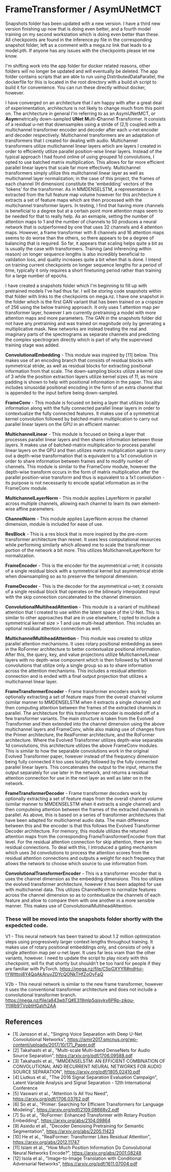 # FrameTransformer / AsymUNetMCT

Snapshots folder has been updated with a new version. I have a third new version finishing up now that is doing even better, and a fourth model training on my second workstation which is doing even better than these. All checkpoints are found in the inference.py file in the corresponding snapshot folder, left as a comment with a mega.nz link that leads to a model.pth. If anyone has any issues with the checkpoints please let me know.

I'm shifting work into the app folder for docker related reasons, other folders will no longer be updated and will eventually be deleted. The app folder contains scripts that are able to run using DistributedDataParallel, the dockerfile for this is located in the root directory with a build.sh script to build it for convenience. You can run these directly without docker, however.

I have converged on an architecture that I am happy with after a great deal of experimentation, architecture is not likely to change much from this point on. The architecture in general I'm referring to as an AsymUNetMCT, or **Asym**metrically down-sampled **UNet** **M**ulti-**C**hannel **T**ransformer. It consists of a residual u-net that downsamples using a stride of (2,1) coupled with a multichannel transformer encoder and decoder after each u-net encoder and decoder respectively. Multichannel transformers are an adaptation of transformers that I created for dealing with audio. Multichannel transformers utilize multichannel linear layers which are layers I created in order to efficiently utilize parallel position-wise linear layers. Instead of the typical approach I had found online of using grouped 1d convolutions, I opted to use batched matrix multiplication. This allows for far more efficient parallel linear layers that scale far more effectively. Multichannel transformers simply utilize this mulitchannel linear layer as well as multichannel layer normalization; in the case of this project, the frames of each channel (H dimension) constitute the 'embedding' vectors of the 'tokens' for the transformer. As in MMDENSELSTM, a representation is extracted from the full feature map volume however for this architecture it extracts a set of feature maps which are then processed with the multichannel transformer layers. In testing, I find that having more channels is beneficial to a degree but at a certain point more attention maps seem to be needed for that to really help. As an exmaple, setting the number of attention maps to 1 and the number of channels to 50 produces a neural network that is outperformed by one that uses 32 channels and 4 attention maps. However, a frame transformer with 8 channels and 16 attention maps seems to do worse than the others, so there appears to be a degree of balancing that is required. So far, it appears that scaling helps quite a bit as is usually the case with transformers. Training (and inferencing within reason) on longer sequence lengths is also incredibly beneficial to validation loss, and quality increases quite a bit when that is done. I intend on training current checkpoints on longer sequence lengths for a period of time, typically it only requires a short finetuning period rather than training for a large number of epochs.

I have created a snapshots folder which I'm beginning to fill up with pretrained models I've had thus far. I will be storing code snapshots within that folder with links to the checkpoints on mega.nz. I have one snapshot in the folder which is the first GAN variant that has been trained on a cropsize of 256 using the below training approach. It only uses 1 attention map per transformer layer, however I am currently pretraining a model with more attention maps and more parameters. The GAN in the snapshots folder did not have any pretraining and was trained on magnitude only by generating a multiplicative mask. New networks are instead treating the real and imaginary parts of the spectrograms as separate channels and predicting the complex spectrogram directly which is part of why the supervised training stage was added.

**ConvolutionalEmbedding** - This module was inspired by [11] below. This makes use of an encoding branch that consists of residual blocks with symmetrical stride, as well as residual blocks for extracting positional information from that scale. The down-sampling blocks utilize a kernel size of 3 while the position extraction layers utilize kernel sizes of 11, as more padding is shown to help with positional information in the paper. This also includes sinusoidal positional encoding in the form of an extra channel that is appended to the input before being down-sampled.

**FrameConv** - This module is focused on being a layer that utilizes locality information along with the fully connected parallel linear layers in order to contextualize the fully connected features. It makes use of a symmetrical kernel convolution followed by batched-matrix multiplication to carry out parallel linear layers on the GPU in an efficient manner.

**MultichannelLinear** - This module is focused on being a layer that processes parallel linear layers and then shares information between those layers. It makes use of batched-matrix multiplication to process parallel linear layers on the GPU and then utilizes matrix multiplication again to carry out a depth-wise transformation that is equivalent to a 1x1 convolution in order to share information between frames and to modify number of channels. This module is similar to the FrameConv module, however the depth-wise transform occurs in the form of matrix multiplication after the parallel position-wise transform and thus is equivalent to a 1x1 convolution - its purpose is not necessarily to encode spatial information as in the FrameConv module.

**MultichannelLayerNorm** - This module applies LayerNorm in parallel across multiple channels, allowing each channel to learn its own element-wise affine parameters.

**ChannelNorm** - This module applies LayerNorm across the channel dimension, module is included for ease of use.

**ResBlock** - This is a res block that is more inspired by the pre-norm transformer architecture than resnet. It uses less computational resources while performing similarly which allowed me to scale the transformer portion of the network a bit more. This utilizes MultichannelLayerNorm for normalization.

**FrameEncoder** - This is the encoder for the asymmetrical u-net; it consists of a single residual block with a symmetrical kernel but asymmetrical stride when downsampling so as to preserve the temporal dimension.

**FrameDecoder** - This is the decoder for the asymmetrical u-net; it consists of a single residual block that operates on the bilinearly interpolated input with the skip connection concatenated to the channel dimension.

**ConvolutionalMultiheadAttention** - This module is a variant of multihead attention that I created to use within the latent space of the U-Net. This is similar to other approaches that are in use elsewhere, I opted to include a symmetrical kernel size > 1 and use multi-head attention. This includes an optional residual attention connection as well.

**MultichannelMultiheadAttention** - This module was created to utilize parallel attention mechanisms. It uses rotary positional embedding as seen in the RoFormer architecture to better contextualize positional information. After this, the query, key, and value projections utilize MultichannelLinear layers with no depth-wise component which is then followed by 1xN kernel convolutions that utilize only a single group so as to share information across the attention mechanisms. This includes a residual attention connection and is ended with a final output projection that utilizes a multichannel linear layer.

**FrameTransformerEncoder** - Frame transformer encoders work by optionally extracting a set of feature maps from the overall channel volume (similar manner to MMDENSELSTM when it extracts a single channel) and then computing attention between the frames of the extracted channels in parallel. The architecture for this transformer encoder is modeled off of a few transformer variants. The main structure is taken from the Evolved Transformer and then extended into the channel dimension using the above multichannel layers and FrameConv, while also making use of changes from the Primer architecture, the RealFormer architecture, and the RoFormer architecture. Where the Evolved Transformer utilizes depth-wise separable 1d convolutions, this architecture utilizes the above FrameConv modules. This is similar to how the separable convolutions work in the original Evolved Transformer paper, however instead of the frequency dimension being fully connected it too uses locality followed by the fully connected parallel linear layers. This concatenates the output to the input, returns the output separately for use later in the network, and returns a residual attention connection for use in the next layer as well as later on in the network.

**FrameTransformerDecoder** - Frame transformer decoders work by optionally extracting a set of feature maps from the overall channel volume (similar manner to MMDENSELSTM when it extracts a single channel) and then computeing attention between the frames of the extracted channels in parallel. As above, this is based on a series of transformer architectures that have been adapted for multichannel audio data. The main difference between this and the encoder is that this follows the Evolved Transformer Decoder architecture. For memory, this module utilizes the returned attention maps from the corresponding FrameTransformerEncoder from that level. For the residual attention connection for skip attention, there are two residual connections. To deal with this, I introduced a gating mechanism which uses 3d convolutions to process the attention scores from the residual attention connections and outputs a weight for each frequency that allows the network to choose which source to use information from.

**ConvolutionalTransformerEncoder** - This is a transformer encoder that is uses the channel dimension as the embedding dimensions. This too utilizes the evolved transformer architecture, however it has been adapted for use with multichannel data. This utilizes ChannelNorm to normalize features across the channel dimension so as to contextualize the channels of each feature and allow to compare them with one another in a more sensible manner. This makes use of ConvolutionalMultiheadAttention.

### These will be moved into the snapshots folder shortly with the expedcted code.

V1 - This neural network has been trained to about 1.2 million optimization steps using progressively larger context lengths throughout training. It makes use of rotary positional embeddings only, and consists of only a single attention map per u-net layer. It uses far less vram than the other variants, however. I need to update the script to play nicely with this checkpoint, will fix that shortly but shouldn't be too hard for people if they are familiar with PyTorch. https://mega.nz/file/C5pGXYYR#ndHuj-tYWtttoj8Y4QqAkAruvZDYcQONkTHfZoOyFaQ

V2b - This neural network is similar to the new frame transformer, however it uses the conventional transformer architecture and does not include a convolutional transformer branch. https://mega.nz/file/a843wbTQ#E319mlp5qjsyky6PRp-zikou-YtWb9TVpbtHGaVh2AA

## References
- [1] Jansson et al., "Singing Voice Separation with Deep U-Net Convolutional Networks", https://ismir2017.smcnus.org/wp-content/uploads/2017/10/171_Paper.pdf
- [2] Takahashi et al., "Multi-scale Multi-band DenseNets for Audio Source Separation", https://arxiv.org/pdf/1706.09588.pdf
- [3] Takahashi et al., "MMDENSELSTM: AN EFFICIENT COMBINATION OF CONVOLUTIONAL AND RECURRENT NEURAL NETWORKS FOR AUDIO SOURCE SEPARATION", https://arxiv.org/pdf/1805.02410.pdf
- [4] Liutkus et al., "The 2016 Signal Separation Evaluation Campaign", Latent Variable Analysis and Signal Separation - 12th International Conference
- [5] Vaswani et al., "Attention Is All You Need", https://arxiv.org/pdf/1706.03762.pdf
- [6] So et al., "Primer: Searching for Efficient Transformers for Language Modeling", https://arxiv.org/pdf/2109.08668v2.pdf
- [7] Su et al., "RoFormer: Enhanced Transformer with Rotary Position Embedding", https://arxiv.org/abs/2104.09864
- [9] Asiedu et all., "Decoder Denoising Pretraining for Semantic Segmentation", https://arxiv.org/abs/2205.11423
- [10] He et al., "RealFormer: Transformer Likes Residual Attention", https://arxiv.org/abs/2012.11747
- [11] Islam et al., "How Much Position Information Do Convolutional Neural Networks Encode?", https://arxiv.org/abs/2001.08248
- [12] Isola et al., "Image-to-Image Translation with Conditional Adversarial Networks", https://arxiv.org/pdf/1611.07004.pdf
